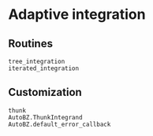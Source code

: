 # Adaptive integration

## Routines

```@docs
tree_integration
iterated_integration
```

## Customization

```@docs
thunk
AutoBZ.ThunkIntegrand
AutoBZ.default_error_callback
```